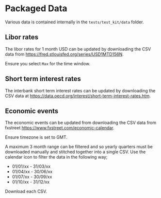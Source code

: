 # Packaged Data

Various data is contained internally in the `tests/test_kit/data` folder.

## Libor rates

The libor rates for 1 month USD can be updated by downloading the CSV data from <https://fred.stlouisfed.org/series/USD1MTD156N>.

Ensure you select `Max` for the time window.

## Short term interest rates

The interbank short term interest rates can be updated by downloading the CSV data at <https://data.oecd.org/interest/short-term-interest-rates.htm>.

## Economic events

The economic events can be updated from downloading the CSV data from fxstreet <https://www.fxstreet.com/economic-calendar>.

Ensure timezone is set to GMT.

A maximum 3 month range can be filtered and so yearly quarters must be downloaded manually and stitched together into a single CSV.
Use the calendar icon to filter the data in the following way;

- 01/01/xx - 31/03/xx
- 01/04/xx - 30/06/xx
- 01/07/xx - 30/09/xx
- 01/10/xx - 31/12/xx

Download each CSV.
